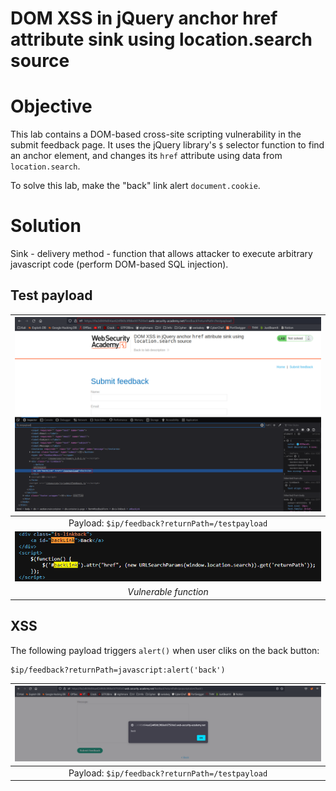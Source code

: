 # DOM XSS in jQuery anchor href attribute sink using location.search source
# Objective
This lab contains a DOM-based cross-site scripting vulnerability in the submit feedback page. It uses the jQuery library's `$` selector function to find an anchor element, and changes its `href` attribute using data from `location.search`.

To solve this lab, make the "back" link alert `document.cookie`.

# Solution
Sink - delivery method - function that allows attacker to execute arbitrary javascript code (perform DOM-based SQL injection).

## Test payload
|![](Images/image-5.png)|
|:--:| 
| Payload: `$ip/feedback?returnPath=/testpayload` |
|![](Images/image-6.png)|
| *Vulnerable function* |

## XSS
The following payload triggers `alert()` when user cliks on the back button:
```
$ip/feedback?returnPath=javascript:alert('back')
```
|![](Images/image-7.png)|
|:--:| 
| Payload: `$ip/feedback?returnPath=/testpayload` |

